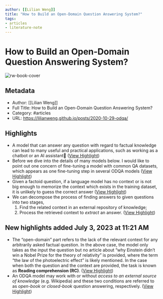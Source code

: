 ```yaml
---
author: [[Lilian Weng]]
title: "How to Build an Open-Domain Question Answering System?"
tags: 
- articles
- literature-note
---
```

# How to Build an Open-Domain Question Answering System?

![rw-book-cover](https://readwise-assets.s3.amazonaws.com/static/images/article1.be68295a7e40.png)

## Metadata
- Author: [[Lilian Weng]]
- Full Title: How to Build an Open-Domain Question Answering System?
- Category: #articles
- URL: https://lilianweng.github.io/posts/2020-10-29-odqa/

## Highlights
- A model that can answer any question with regard to factual knowledge can lead to many useful and practical applications, such as working as a chatbot or an AI assistant🤖 ([View Highlight](https://read.readwise.io/read/01gyzfhsrax4rhjjtk7mk4yc9a))
- Before we dive into the details of many models below. I would like to point out one concern of fine-tuning a model with common QA datasets, which appears as one fine-tuning step in several ODQA models ([View Highlight](https://read.readwise.io/read/01gyzfjtm5xhnrc29090mc7x0j))
- Given a factoid question, if a language model has no context or is not big enough to memorize the context which exists in the training dataset, it is unlikely to guess the correct answer ([View Highlight](https://read.readwise.io/read/01gyzfk6mvsaws6g7183j3bcsk))
- We can decompose the process of finding answers to given questions into two stages,
  1. Find the related context in an external repository of knowledge;
  2. Process the retrieved context to *extract* an answer. ([View Highlight](https://read.readwise.io/read/01gyzfkdhf556f2sbv3kk1n13b))
## New highlights added July 3, 2023 at 11:21 AM
- The “open-domain” part refers to the lack of the relevant context for any arbitrarily asked factual question. In the above case, the model only takes as the input the question but no article about “why Einstein didn’t win a Nobel Prize for the theory of relativity” is provided, where the term “the law of the photoelectric effect” is likely mentioned. In the case when both the question and the context are provided, the task is known as **Reading comprehension (RC)**. ([View Highlight](https://read.readwise.io/read/01h4de6x41kj2hkbsbnms0zjby))
- An ODQA model may work with or without *access to an external source of knowledge* (e.g. Wikipedia) and these two conditions are referred to as *open-book* or *closed-book* question answering, respectively. ([View Highlight](https://read.readwise.io/read/01h4de77jpe3r4yhbt1781d77z))

